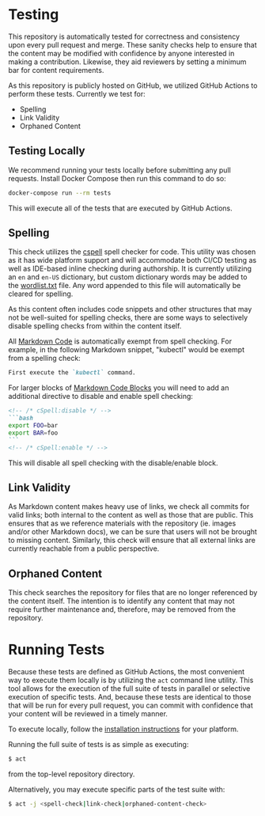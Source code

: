 # Testing

This repository is automatically tested for correctness and consistency upon every pull request and merge. These sanity checks help to ensure that the content may be modified with confidence by anyone interested in making a contribution. Likewise, they aid reviewers by setting a minimum bar for content requirements.

As this repository is publicly hosted on GitHub, we utilized GitHub Actions to perform these tests. Currently we test for:
- Spelling
- Link Validity
- Orphaned Content

## Testing Locally

We recommend running your tests locally before submitting any pull requests.
Install Docker Compose then run this command to do so:

```sh
docker-compose run --rm tests
```

This will execute all of the tests that are executed by GitHub Actions.

## Spelling

This check utilizes the [cspell](https://github.com/streetsidesoftware/cspell) spell checker for code. This utility was chosen as it has wide platform support and will accommodate both CI/CD testing as well as IDE-based inline checking during authorship. It is currently utilizing an `en` and `en-US` dictionary, but custom dictionary words may be added to the [wordlist.txt](./wordlist.txt) file. Any word appended to this file will automatically be cleared for spelling.

As this content often includes code snippets and other structures that may not be well-suited for spelling checks, there are some ways to selectively disable spelling checks from within the content itself.

All [Markdown Code](https://www.markdownguide.org/basic-syntax/#code) is automatically exempt from spell checking. For example, in the following Markdown snippet, "kubectl" would be exempt from a spelling check:

````markdown
First execute the `kubectl` command.
````

For larger blocks of [Markdown Code Blocks](https://www.markdownguide.org/basic-syntax/#code-blocks) you will need to add an additional directive to disable and enable spell checking:

````markdown
<!-- /* cSpell:disable */ -->
```bash
export FOO=bar
export BAR=foo 
```
<!-- /* cSpell:enable */ -->
````

This will disable all spell checking with the disable/enable block.

## Link Validity

As Markdown content makes heavy use of links, we check all commits for valid links; both internal to the content as well as those that are public. This ensures that as we reference materials with the repository (ie. images and/or other Markdown docs), we can be sure that users will not be brought to missing content. Similarly, this check will ensure that all external links are currently reachable from a public perspective. 

## Orphaned Content

This check searches the repository for files that are no longer referenced by the content itself. The intention is to identify any content that may not require further maintenance and, therefore, may be removed from the repository.

# Running Tests

Because these tests are defined as GitHub Actions, the most convenient way to execute them locally is by utilizing the `act` command line utility. This tool allows for the execution of the full suite of tests in parallel or selective execution of specific tests. And, because these tests are identical to those that will be run for every pull request, you can commit with confidence that your content will be reviewed in a timely manner.

To execute locally, follow the [installation instructions](https://github.com/nektos/act#installation) for your platform.

Running the full suite of tests is as simple as executing:

```bash
$ act
```

from the top-level repository directory.

Alternatively, you may execute specific parts of the test suite with:

```bash
$ act -j <spell-check|link-check|orphaned-content-check>
```
